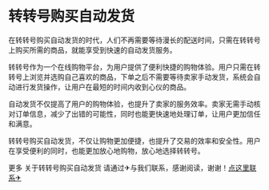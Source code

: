 # 转转号购买自动发货

在转转号购买自动发货的时代，人们不再需要等待漫长的配送时间，只需在转转号上购买所需的商品，就能享受到快速的自动发货服务。

转转号作为一个在线购物平台，为用户提供了便利快捷的购物体验。用户只需在转转号上浏览并选购自己喜欢的商品，下单之后不需要等待卖家手动发货，系统会自动进行发货操作，让用户在最短的时间内收到心仪的商品。

自动发货不仅提高了用户的购物体验，也提升了卖家的服务效率。卖家无需手动核对订单信息，减少了出错的可能性，同时也能更快速地处理订单，让用户更加信任和满意。

转转号购买自动发货，不仅让购物更加便捷，也提升了交易的效率和安全性。用户在享受便利的同时，也能更加放心地购物，放心地选择转转号。

更多 关于转转号购买自动发货 请通过✈与我们联系，感谢阅读，谢谢！[点这里联系✈](https://add.k02.cc)